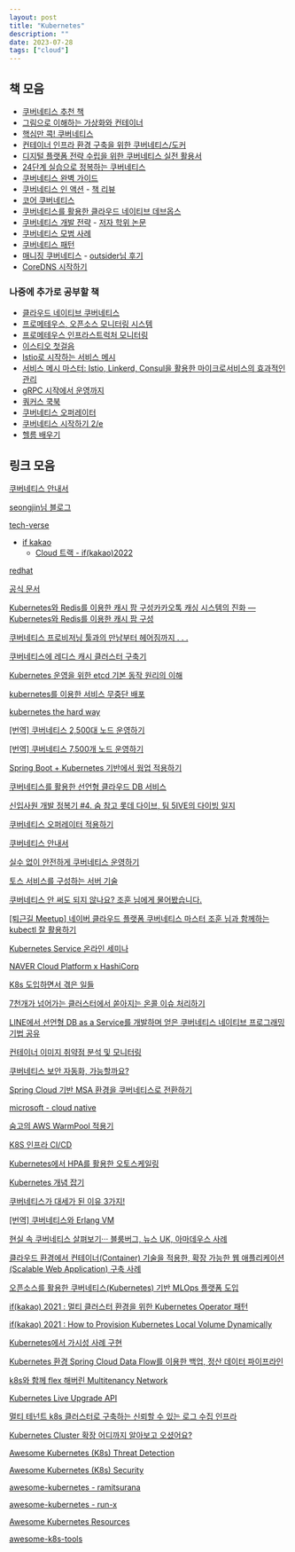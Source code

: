 ```yaml
---
layout: post
title: "Kubernetes"
description: ""
date: 2023-07-28
tags: ["cloud"]
---
```


## 책 모음

* <a href="https://brunch.co.kr/@topasvga/1455">쿠버네티스 추천 책</a>
* <a href="https://www.yes24.com/Product/Goods/115457586">그림으로 이해하는 가상화와 컨테이너</a>
* <a href="https://www.yes24.com/Product/Goods/92426926">핵심만 콕! 쿠버네티스</a>
* <a href="https://www.yes24.com/Product/Goods/102099414">컨테이너 인프라 환경 구축을 위한 쿠버네티스/도커</a>
* <a href="https://www.yes24.com/Product/Goods/118327245">디지털 플랫폼 전략 수립을 위한 쿠버네티스 실전 활용서</a>
* <a href="https://www.yes24.com/Product/Goods/115187666">24단계 실습으로 정복하는 쿠버네티스</a>
* <a href="https://www.yes24.com/Product/Goods/102847901">쿠버네티스 완벽 가이드</a>
* <a href="https://www.yes24.com/Product/Goods/89607047">쿠버네티스 인 액션</a> - <a href="https://sgc109.github.io/2021/01/26/kubernetes-in-action-review/">책 리뷰</a>
* <a href="https://www.yes24.com/Product/Goods/120763051">코어 쿠버네티스</a>
* <a href="https://www.yes24.com/Product/Goods/83556239">쿠버네티스를 활용한 클라우드 네이티브 데브옵스</a>
* <a href="https://www.yes24.com/Product/Goods/115082096">쿠버네티스 개발 전략</a> - <a href="https://dcollection.korea.ac.kr/srch/srchDetail/000000084709">저자 학위 논문</a>
* <a href="https://www.yes24.com/Product/Goods/95560470">쿠버네티스 모범 사례</a>
* <a href="https://www.yes24.com/Product/Goods/89861207">쿠버네티스 패턴</a>
* <a href="https://www.yes24.com/Product/Goods/73416815">매니징 쿠버네티스</a> - <a href="https://blog.outsider.ne.kr/1668">outsider님 후기</a>
* <a href="https://www.yes24.com/Product/Goods/103324076">CoreDNS 시작하기</a>

### 나중에 추가로 공부할 책

* <a href="https://www.yes24.com/Product/Goods/117458772">클라우드 네이티브 쿠버네티스</a>
* <a href="https://www.yes24.com/Product/Goods/80452497">프로메테우스, 오픈소스 모니터링 시스템</a>
* <a href="https://www.yes24.com/Product/Goods/85153015">프로메테우스 인프라스트럭처 모니터링</a>
* <a href="https://www.yes24.com/Product/Goods/90263520">이스티오 첫걸음</a>
* <a href="https://www.yes24.com/Product/Goods/89973440">Istio로 시작하는 서비스 메시</a>
* <a href="https://www.yes24.com/Product/Goods/109988402">서비스 메시 마스터: Istio, Linkerd, Consul을 활용한 마이크로서비스의 효과적인 관리</a>
* <a href="https://www.yes24.com/Product/Goods/94489227">gRPC 시작에서 운영까지</a>
* <a href="https://www.yes24.com/Product/Goods/99351473">쿼커스 쿡북</a>
* <a href="https://www.yes24.com/Product/Goods/95078870">쿠버네티스 오퍼레이터</a>
* <a href="https://www.yes24.com/Product/Goods/91166501">쿠버네티스 시작하기 2/e</a>
* <a href="https://www.yes24.com/Product/Goods/102280203">헬름 배우기</a>

## 링크 모음

<a href="https://subicura.com/k8s/">쿠버네티스 안내서</a>

<a href="https://seongjin.me/tag/kubernetes/">seongjin님 블로그</a>

<a href="https://tech-verse.me/#ux_design">tech-verse</a>

* <a href="https://if.kakao.com/">if kakao</a>
    * <a href="https://www.youtube.com/playlist?list=PLwe9WEhzDhwHKKwh971gLZbZ0g1NX_xRH">Cloud 트랙 - if(kakao)2022</a>

<a href="https://www.redhat.com/ko/topics/containers/what-is-kubernetes">redhat</a>

<a href="https://kubernetes.io/ko/docs/home/">공식 문서</a>

<a href="https://tech.kakao.com/2020/11/10/if-kakao-2020-commentary-01-kakao/">Kubernetes와 Redis를 이용한 캐시 팜 구성카카오톡 캐싱 시스템의 진화 — Kubernetes와 Redis를 이용한 캐시 팜 구성</a>

<a href="https://tech.kakao.com/2023/02/10/making-of-kubernetes-provisioning-tool/">쿠버네티스 프로비저닝 툴과의 만남부터 헤어짐까지 . . .</a>

<a href="https://tech.kakao.com/2022/02/09/k8s-redis/">쿠버네티스에 레디스 캐시 클러스터 구축기</a>

<a href="https://tech.kakao.com/2021/12/20/kubernetes-etcd/">Kubernetes 운영을 위한 etcd 기본 동작 원리의 이해</a>

<a href="https://tech.kakao.com/2018/12/24/kubernetes-deploy/">kubernetes를 이용한 서비스 무중단 배포</a>

<a href="https://github.com/kelseyhightower/kubernetes-the-hard-way">kubernetes the hard way</a>

<a href="https://coffeewhale.com/scaling-node01">[번역] 쿠버네티스 2,500대 노드 운영하기</a>

<a href="https://coffeewhale.com/scaling-node02">[번역] 쿠버네티스 7,500개 노드 운영하기</a>

<a href="https://engineering.linecorp.com/ko/blog/apply-warm-up-in-spring-boot-and-kubernetes">Spring Boot + Kubernetes 기반에서 웜업 적용하기</a>

<a href="https://engineering.linecorp.com/ko/blog/declarative-cloud-db-service-using-kubernetes">쿠버네티스를 활용한 선언형 클라우드 DB 서비스</a>

<a href="https://techblog.lotteon.com/%EC%88%A8-%EC%B0%B8%EA%B3%A0-%EB%A1%AF%EB%8D%B0-%EB%8B%A4%EC%9D%B4%EB%B8%8C-%ED%8C%80-5ive%EC%9D%98-%ED%94%84%EB%A1%9C%EC%A0%9D%ED%8A%B8-%EA%B0%9C%EB%B0%9C%EA%B8%B0-8aa7c1d60bd9">신입사원 개발 정복기 #4. 숨 참고 롯데 다이브, 팀 5IVE의 다이빙 일지</a>

<a href="https://dev.gmarket.com/65">쿠버네티스 오퍼레이터 적용하기</a>

<a href="https://subicura.com/k8s/">쿠버네티스 안내서</a>

<a href="https://youtu.be/gF1wfTCDyI8">실수 없이 안전하게 쿠버네티스 운영하기</a>

<a href="https://youtu.be/YBXFRSAXScs">토스 서비스를 구성하는 서버 기술</a>

<a href="https://youtu.be/m-EmnMFRgeQ">쿠버네티스 안 써도 되지 않나요? 조훈 님에게 물어봤습니다.</a>

<a href="https://youtu.be/yHE0J_aZZAA">[퇴근길 Meetup] 네이버 클라우드 플랫폼 쿠버네티스 마스터 조훈 님과 함께하는 kubectl 잘 활용하기</a>

<a href="https://www.youtube.com/playlist?list=PLpywxIpxgxhF1ljM4WXVKUXLHM-IZ51Ao">Kubernetes Service 온라인 세미나</a>

<a href="https://www.youtube.com/playlist?list=PLpywxIpxgxhHIELbUH-_XCFFiG_p2g-5V">NAVER Cloud Platform x HashiCorp</a>

<a href="https://youtu.be/JBGsqsoGxEo">K8s 도입하면서 겪은 일들</a>

<a href="https://youtu.be/uPFyanT8vKA">7천개가 넘어가는 클러스터에서 쏟아지는 온콜 이슈 처리하기</a>

<a href="https://youtu.be/SWD__6nhLic">LINE에서 선언형 DB as a Service를 개발하며 얻은 쿠버네티스 네이티브 프로그래밍 기법 공유</a>

<a href="https://youtu.be/Y7eeYFezcLs">컨테이너 이미지 취약점 분석 및 모니터링</a>

<a href="https://www.samsungsds.com/kr/insights/kubernetes_security_automation.html">쿠버네티스 보안 자동화, 가능할까요?</a>

<a href="https://youtu.be/otss__0kf-g">Spring Cloud 기반 MSA 환경을 쿠버네티스로 전환하기</a>

<a href="https://learn.microsoft.com/ko-kr/dotnet/architecture/cloud-native/">microsoft - cloud native</a>

<a href="https://blog.soomgo.com/blog/soomgo-aws-warm-pool/">숨고의 AWS WarmPool 적용기</a>

<a href="https://saramin.github.io/2020-05-01-k8s-cicd/">K8S 인프라 CI/CD</a>

<a href="https://saramin.github.io/2022-05-17-kubernetes-autoscaling/">Kubernetes에서 HPA를 활용한 오토스케일링</a>

<a href="https://youtu.be/7CPFJZZF60E">Kubernetes 개념 잡기</a>

<a href="https://youtu.be/S3FVcdZcZnA">쿠버네티스가 대세가 된 이유 3가지!</a>

<a href="https://bangalcatblog.fly.dev/blog/article-kubernetes-erlang-vm">[번역] 쿠버네티스와 Erlang VM</a>

<a href="https://www.ciokorea.com/news/137862">현실 속 쿠버네티스 살펴보기··· 블룸버그, 뉴스 UK, 아마데우스 사례</a>

<a href="https://www.samsungsds.com/kr/techreport/scalable-web-application.html">클라우드 환경에서 컨테이너(Container) 기술을 적용한, 확장 가능한 웹 애플리케이션(Scalable Web Application) 구축 사례</a>

<a href="https://www.samsungsds.com/kr/techreport/kubernetes-mlops.html">오픈소스를 활용한 쿠버네티스(Kubernetes) 기반 MLOps 플랫폼 도입</a>

<a href="https://youtu.be/_Vuzyn2poFQ">if(kakao) 2021 : 멀티 클러스터 환경을 위한 Kubernetes Operator 패턴</a>

<a href="https://youtu.be/RRedZ9cIclw">if(kakao) 2021 : How to Provision Kubernetes Local Volume Dynamically</a>

<a href="https://youtu.be/PHYAHR6oBH4">Kubernetes에서 가시성 사례 구현</a>

<a href="https://tv.kakao.com/channel/3693125/cliplink/414072537">Kubernetes 환경 Spring Cloud Data Flow를 이용한 백업, 정산 데이터 파이프라인</a>

<a href="https://tv.kakao.com/channel/3693125/cliplink/414132061">k8s와 함께 flex 해버린 Multitenancy Network</a>

<a href="https://tv.kakao.com/channel/3693125/cliplink/423589043">Kubernetes Live Upgrade API</a>

<a href="https://youtu.be/jXN0AhOt_8A">멀티 테넌트 k8s 클러스터로 구축하는 신뢰할 수 있는 로그 수집 인프라</a>

<a href="https://tv.kakao.com/channel/3693125/cliplink/423597081">Kubernetes Cluster 확장 어디까지 알아보고 오셨어요?</a>

<a href="https://github.com/jatrost/awesome-kubernetes-threat-detection">Awesome Kubernetes (K8s) Threat Detection</a>

<a href="https://github.com/magnologan/awesome-k8s-security">Awesome Kubernetes (K8s) Security</a>

<a href="https://github.com/ramitsurana/awesome-kubernetes">awesome-kubernetes - ramitsurana</a>

<a href="https://github.com/run-x/awesome-kubernetes">awesome-kubernetes - run-x</a>

<a href="https://github.com/tomhuang12/awesome-k8s-resources">Awesome Kubernetes Resources</a>

<a href="https://github.com/vilaca/awesome-k8s-tools">awesome-k8s-tools</a>
